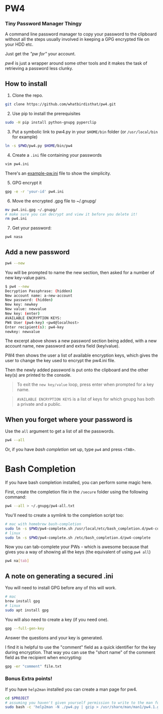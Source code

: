 # PW4
### Tiny Password Manager Thingy

A command line password manager to copy your password to the clipboard
without all the steps usually involved in keeping a GPG encrypted file
on your HDD etc.

Just get the _"pw for"_ your account.

*pw4* is just a wrapper around some other tools and it makes the
task of retrieving a password less clunky.

## How to install
1. Clone the repo.

```bash
git clone https://github.com/whatbirdisthat/pw4.git
```

2. Use pip to install the prerequisites
    
```bash
sudo -H pip install python-gnupg pyperclip
```

3. Put a symbolic link to pw4.py in your `$HOME/bin` folder (or `/usr/local/bin` for example)

```bash
ln -s $PWD/pw4.py $HOME/bin/pw4
```
        
4. Create a `.ini` file containing your passwords
        
```bash
vim pw4.ini
```
        
There's an [example-pw.ini](example-pw.ini) file to show the simplicity.
        
5. GPG encrypt it
        
```bash
gpg -e -r 'your-id' pw4.ini
```

6. Move the encrypted .gpg file to ~/.gnupg/

```bash
mv pw4.ini.gpg ~/.gnupg/
# make sure you can decrypt and view it before you delete it!
rm pw4.ini
```

7. Get your password:

```bash
pw4 nasa
```

## Add a new password

```bash
pw4 --new
```

You will be prompted to name the new section,
then asked for a number of new key-value pairs.

```bash
$ pw4 --new
Decryption Passphrase: (hidden)
New account name: a-new-account
New password: (hidden)
New key: newkey
New value: newvalue
New key: (enter)
AVAILABLE ENCRYPTION KEYS:
PW4 User (pw4-key) <pw4@localhost>
Enter recipient(s): pw4-key
newkey: newvalue
```

The excerpt above shows a new password section being added,
with a new account name, new password and extra field (key/value).

PW4 then shows the user a list of available encryption keys,
which gives the user to change the key used to encrypt the pw4.ini file.

Then the newly added password is put onto the clipboard and the
other key(s) are printed to the console.

>To exit the `new key/value` loop, press enter when prompted for a
>key name.

>`AVAILABLE ENCRYPTION KEYS` is a list of keys for which
>gnupg has both a private and a public.

## When you forget where your password is
Use the `all` argument to get a list of all the passwords.

```bash
pw4 --all
```

Or, if you have _bash completion_ set up, type `pw4` and press `<TAB>`.

# Bash Completion

If you have bash completion installed, you can perform some magic here.

First, create the completion file in the `/secure` folder using the following command:

```bash
pw4 --all > ~/.gnupg/pw4-all.txt
```

You'll need to create a symlink to the completion script too:
```bash
# mac with homebrew bash-completion
sudo ln -s $PWD/pw4-complete.sh /usr/local/etc/bash_completion.d/pw4-complete
# linux
sudo ln -s $PWD/pw4-complete.sh /etc/bash_completion.d/pw4-complete
```

Now you can tab-complete your PWs - which is awesome because that
gives you a way of showing all the keys (the equivalent of using `pw4 all`)

```bash
pw4 na[tab]
```

## A note on generating a secured .ini
You will need to install GPG before any of this will work.
```bash
# mac
brew install gpg
# linux
sudo apt install gpg
```
You will also need to create a key (if you need one).
```bash
gpg --full-gen-key
```
Answer the questions and your key is generated.

I find it is helpful to use the "comment" field as a quick identifier
for the key during encryption. That way you can use the "short name"
of the comment field as the recipient when encrypting:
```bash
gpg -er "comment" file.txt
```

### Bonus Extra points!
If you have `help2man` installed you can create a man page for pw4.
```bash
cd $PROJECT
# assuming you haven't given yourself permission to write to the man folders
sudo bash -c 'help2man -N ./pw4.py | gzip > /usr/share/man/man1/pw4.1.gz'
```
